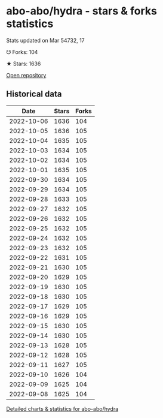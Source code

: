# abo-abo/hydra - stars & forks statistics

Stats updated on Mar 54732, 17

☋ Forks: 104

★ Stars: 1636

[Open repository](https://github.com/abo-abo/hydra)

## Historical data
| Date | Stars | Forks |
|------|-------|-------|
| 2022-10-06 | 1636 | 104 | 
| 2022-10-05 | 1636 | 105 | 
| 2022-10-04 | 1635 | 105 | 
| 2022-10-03 | 1634 | 105 | 
| 2022-10-02 | 1634 | 105 | 
| 2022-10-01 | 1635 | 105 | 
| 2022-09-30 | 1634 | 105 | 
| 2022-09-29 | 1634 | 105 | 
| 2022-09-28 | 1633 | 105 | 
| 2022-09-27 | 1632 | 105 | 
| 2022-09-26 | 1632 | 105 | 
| 2022-09-25 | 1632 | 105 | 
| 2022-09-24 | 1632 | 105 | 
| 2022-09-23 | 1632 | 105 | 
| 2022-09-22 | 1631 | 105 | 
| 2022-09-21 | 1630 | 105 | 
| 2022-09-20 | 1629 | 105 | 
| 2022-09-19 | 1630 | 105 | 
| 2022-09-18 | 1630 | 105 | 
| 2022-09-17 | 1629 | 105 | 
| 2022-09-16 | 1629 | 105 | 
| 2022-09-15 | 1630 | 105 | 
| 2022-09-14 | 1630 | 105 | 
| 2022-09-13 | 1628 | 105 | 
| 2022-09-12 | 1628 | 105 | 
| 2022-09-11 | 1627 | 105 | 
| 2022-09-10 | 1626 | 104 | 
| 2022-09-09 | 1625 | 104 | 
| 2022-09-08 | 1625 | 104 | 


[Detailed charts & statistics for abo-abo/hydra](https://reviewgithub.com/rep/abo-abo/hydra)
